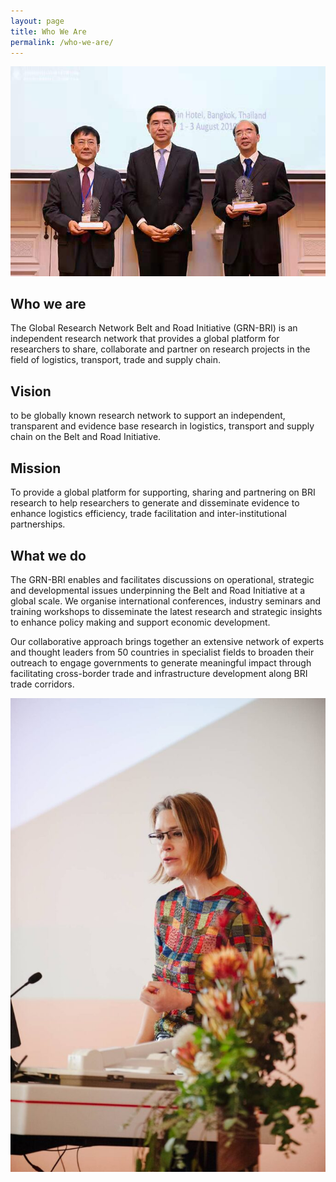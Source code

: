 ```yaml
---
layout: page
title: Who We Are
permalink: /who-we-are/
---
```


![](/assets/images/who-we-are/IMG_4939.jpg)

## Who we are

The Global Research Network Belt and Road Initiative (GRN-BRI) is an independent research network that provides a global platform for researchers to share, collaborate and partner on research projects in the field of logistics, transport, trade and supply chain.

## Vision

to be globally known research network to support an independent, transparent and evidence base research in logistics, transport and supply chain on the Belt and Road Initiative.

## Mission

To provide a global platform for supporting, sharing and partnering on BRI research to help researchers to generate and disseminate evidence to enhance logistics efficiency, trade facilitation and inter-institutional partnerships.

## What we do

The GRN-BRI enables and facilitates discussions on operational, strategic and developmental issues underpinning the Belt and Road Initiative at a global scale. We organise international conferences, industry seminars and training workshops to disseminate the latest research and strategic insights to enhance policy making and support economic development.

Our collaborative approach brings together an extensive network of experts and thought leaders from 50 countries in specialist fields to broaden their outreach to engage governments to generate meaningful impact through facilitating cross-border trade and infrastructure development along BRI trade corridors.

![](/assets/images/who-we-are/RMIT-OBOR-Dec-1-Morning-18-681x1024.jpg)
